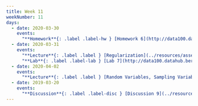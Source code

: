 ```yaml
---
title: Week 11
weekNumber: 11
days:
  - date: 2020-03-30
    events:
      "**Homework**{: .label .label-hw } [Homework 6](http://data100.datahub.berkeley.edu/hub/user-redirect/git-sync?repo=https://github.com/DS-100/sp20&subPath=hw/hw6/) (due Apr. 6)":
  - date: 2020-03-31
    events:
      "**Lecture**{: .label .label } [Regularization](../resources/assets/lectures/lec19/Regularization.html) ([slides](https://drive.google.com/open?id=15zj-u3QaQTQnDhtmGgp80OAm8-k_8HIO))([code](http://data100.datahub.berkeley.edu/hub/user-redirect/git-sync?repo=https://github.com/DS-100/sp20&subPath=lecture/lec19/)) ([playlist](https://www.youtube.com/playlist?list=PLcK2S75CXo8NFmi4n23t8KJKTO3om2yup))":
      "**Lab**{: .label .label-lab } [Lab 7](http://data100.datahub.berkeley.edu/hub/user-redirect/git-sync?repo=https://github.com/DS-100/sp20&subPath=lab/lab07/) (due Apr. 6)":
  - date: 2020-04-02
    events:
      "**Lecture**{: .label .label } [Random Variables, Sampling Variability](https://drive.google.com/open?id=1e9iAMFs62IhiWgWVL_vm1yw-Zxz-PEDV) ([Part 1](http://data100.datahub.berkeley.edu/hub/user-redirect/git-sync?repo=https://github.com/DS-100/sp20&subPath=lecture/lec20/Lec_20_Part_1.ipynb)) ([Part 2](../resources/assets/lectures/lec20/Lec_20_Part_02.html)) ([video](https://www.youtube.com/playlist?list=PLQCcNQgUcDfpgAVb8h1VcUJ_G8-3cFvY4))":
  - date: 2019-03-20
    events:
      "**Discussion**{: .label .label-disc } [Discussion 9](../resources/assets/discussions/disc09.pdf) ([solutions](../resources/assets/discussions/disc09_sol.pdf)) ([video](https://www.youtube.com/playlist?list=PLQCcNQgUcDforEy0cWWBgN1IGWFSP0KlW))":
---
```

